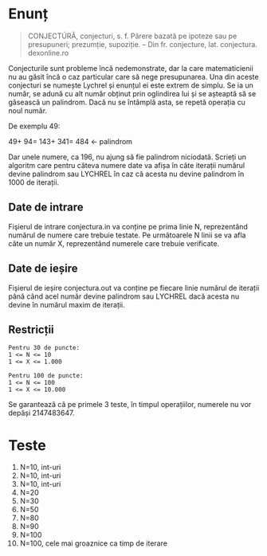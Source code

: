 # Enunț

> CONJECTÚRĂ, conjecturi, s. f. Părere bazată pe ipoteze sau pe presupuneri; prezumție, supoziție. – Din fr. conjecture, lat. conjectura.
dexonline.ro

Conjecturile sunt probleme încă nedemonstrate, dar la care matematicienii nu au găsit încă o caz particular care să nege presupunarea. Una din aceste conjecturi se numește Lychrel și enunțul ei este extrem de simplu. Se ia un număr, se adună cu alt număr obținut prin oglindirea lui și se așteaptă să se găsească un palindrom. Dacă nu se întâmplă asta, se repetă operația cu noul număr.

De exemplu 49:

49+
94=
143+
341=
484 <- palindrom

Dar unele numere, ca 196, nu ajung să fie palindrom niciodată. Scrieți un algoritm care pentru câteva numere date va afișa în câte iterații numărul devine palindrom sau LYCHREL în caz că acesta nu devine palindrom în 1000 de iterații.


## Date de intrare
Fişierul de intrare conjectura.in va conține pe prima linie N, reprezentând numărul de numere care trebuie testate. Pe următoarele N linii se va afla câte un număr X, reprezentând numerele care trebuie verificate.

## Date de ieșire
Fișierul de ieșire conjectura.out va conține pe fiecare linie numărul de iterații până când acel număr devine palindrom sau LYCHREL dacă acesta nu devine în numărul maxim de iterații.

## Restricții

```
Pentru 30 de puncte:
1 <= N <= 10
1 <= X <= 1.000

Pentru 100 de puncte:
1 <= N <= 100
1 <= X <= 10.000
```

Se garantează că pe primele 3 teste, în timpul operațiilor, numerele nu vor depăși 2147483647.

# Teste

1. N=10, int-uri
2. N=10, int-uri
3. N=10, int-uri
4. N=20
5. N=30
6. N=50
7. N=80
8. N=90
9. N=100
10. N=100, cele mai groaznice ca timp de iterare
